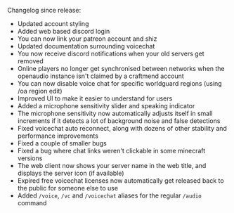 Changelog since release:
 - Updated account styling
 - Added web based discord login
 - You can now link your patreon account and shiz
 - Updated documentation surrounding voicechat
 - You now receive discord notifications when your old servers get removed
 - Online players no longer get synchronised between networks when the openaudio instance isn't claimed by a craftmend account
 - You can now disable voice chat for specific worldguard regions (using /oa region edit)
 - Improved UI to make it easier to understand for users
 - Added a microphone sensitivity slider and speaking indicator
 - The microphone sensitivity now automatically adjusts itself in small increments if it detects a lot of background noise and false detections
 - Fixed voicechat auto reconnect, along with dozens of other stability and performance improvements
 - Fixed a couple of smaller bugs
 - Fixed a bug where chat links weren't clickable in some minecraft versions
 - The web client now shows your server name in the web title, and displays the server icon (if available)
 - Expired free voicechat licenses now automatically get released back to the public for someone else to use
 - Added `/voice`, `/vc` and `/voicechat` aliases for the regular `/audio` command